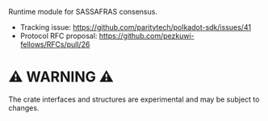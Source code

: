 Runtime module for SASSAFRAS consensus.

- Tracking issue: https://github.com/paritytech/polkadot-sdk/issues/41
- Protocol RFC proposal: https://github.com/pezkuwi-fellows/RFCs/pull/26

# ⚠️ WARNING ⚠️

The crate interfaces and structures are experimental and may be subject to changes.
